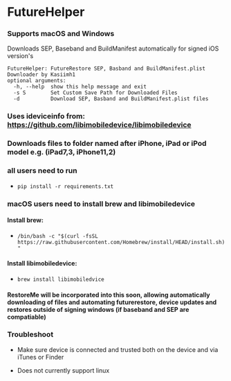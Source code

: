 # FutureHelper 

### Supports macOS and Windows

Downloads SEP, Baseband and BuildManifest automatically for signed iOS version's

```
FutureHelper: FutureRestore SEP, Basband and BuildManifest.plist Downloader by Kasiimh1
optional arguments:
  -h, --help  show this help message and exit
  -s S        Set Custom Save Path for Downloaded Files
  -d          Download SEP, Basband and BuildManifest.plist files
```

### Uses ideviceinfo from: https://github.com/libimobiledevice/libimobiledevice

### Downloads files to folder named after iPhone, iPad or iPod model e.g. (iPad7,3, iPhone11,2)

### all users need to run 

- ``` pip install -r requirements.txt ```

### macOS users need to install brew and libimobiledevice 

#### Install brew:

- ``` /bin/bash -c "$(curl -fsSL https://raw.githubusercontent.com/Homebrew/install/HEAD/install.sh)" ```

#### Install libimobiledevice:

- ``` brew install libimobiledvice ```

#### RestoreMe will be incorporated into this soon, allowing automatically downloading of files and automating futurerestore, device updates and restores outside of signing windows (if baseband and SEP are compatiable)

### Troubleshoot

- Make sure device is connected and trusted both on the device and via iTunes or Finder

- Does not currently support linux
